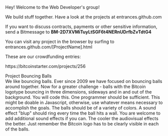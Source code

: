 <html>
<head>
<meta http-equiv="Content-Type" content="text/html; charset=utf-8">

</head>

<body>
<p>Hey! Welcome to the Web Developer's group!</p>
<p>We build stuff together. Have a look at the projects at entrances.github.com</p>
<p>If you want to discuss contracts, payments or other sensitive information, send a Bitmessage to <strong>BM-2D7XVMiTuyLtSGF6t4NERnUDrfbZvTdtG4</strong></p>
<p>You can visit any project in the browser by surfing to entrances.github.com/[ProjectName].html</p>
<p>These are our crowdfunding entries:</p>
https://bitcoinstarter.com/projects/256<br>

Project Bouncing Balls<br>
We like bouncing balls. Ever since 2009 we have focused on bouncing balls around together. Now for a greater challenge - balls with the Bitcoin logotype bouncing in three dimensions, sideways and in and out of the background. You will code this. One programmer should be sufficient. This might be doable in Javascript, otherwise, use whatever means necessary to accomplish the goals. The balls should be of a variety of colors. A sound effect "blup" should ring every time the ball hits a wall. You are welcome to add additional sound effects if you can. The cooler the audiovisual effects the better. Just remember the Bitcoin logo has to be clearly visible in each of the balls. <br>

</body>
</html>
